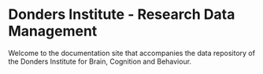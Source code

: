 # Donders Institute - Research Data Management

Welcome to the documentation site that accompanies the data repository of the Donders Institute for Brain, Cognition and Behaviour.
